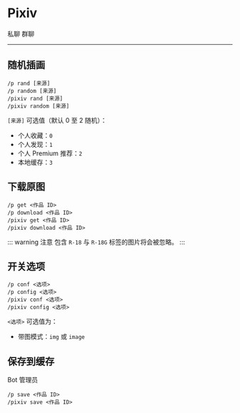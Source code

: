 # Pixiv
<span class="span-friend">私聊</span>
<span class="span-group">群聊</span>

---

## 随机插画
``` {1}
/p rand [来源]
/p random [来源]
/pixiv rand [来源]
/pixiv random [来源]
```
`[来源]` 可选值（默认 0 至 2 随机）：
- 个人收藏：`0`
- 个人发现：`1`
- 个人 Premium 推荐：`2`
- 本地缓存：`3`

## 下载原图
``` {1}
/p get <作品 ID>
/p download <作品 ID>
/pixiv get <作品 ID>
/pixiv download <作品 ID>
```
::: warning 注意
包含 `R-18` 与 `R-18G` 标签的图片将会被忽略。
:::

## 开关选项
``` {1}
/p conf <选项>
/p config <选项>
/pixiv conf <选项>
/pixiv config <选项>
```
`<选项>` 可选值为：
- 带图模式：`img` 或 `image`

## 保存到缓存
<span class="span-bot-admin">Bot 管理员</span>
``` {1}
/p save <作品 ID>
/pixiv save <作品 ID>
```